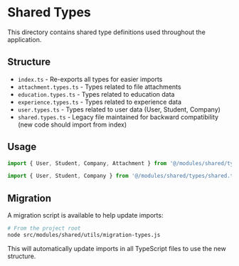 # Shared Types

This directory contains shared type definitions used throughout the application.

## Structure

- `index.ts` - Re-exports all types for easier imports
- `attachment.types.ts` - Types related to file attachments
- `education.types.ts` - Types related to education data
- `experience.types.ts` - Types related to experience data
- `user.types.ts` - Types related to user data (User, Student, Company)
- `shared.types.ts` - Legacy file maintained for backward compatibility (new code should import from index)

## Usage

```typescript
import { User, Student, Company, Attachment } from '@/modules/shared/types';

import { User, Student, Company } from '@/modules/shared/types/shared.types';
```

## Migration

A migration script is available to help update imports:

```bash
# From the project root
node src/modules/shared/utils/migration-types.js
```

This will automatically update imports in all TypeScript files to use the new structure. 